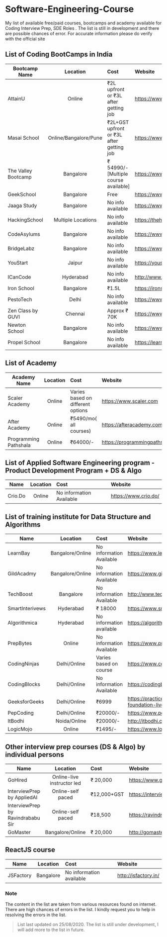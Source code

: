 # Software-Engineering-Course
My list of available free/paid courses, bootcamps and academy available for Coding Interview Prep, SDE Roles . The list is still in development and there are possible chances of error. For accurate information please do verify with the official site

## List of Coding BootCamps in India

| Bootcamp Name        | Location      | Cost  | Website |
| -------------        |:-------------:| :----- | :-------|
| AttainU              | Online        | ₹2L upfront  or ₹3L after getting job | https://www.attainu.com/ |
| Masai School         | Online/Bangalore/Pune      |   ₹2L+GST upfront  or ₹3L after getting job | https://www.masaischool.com/ |
| The Valley Bootcamp        | Bangalore      |    ₹ 54990/- [Multiple course available] | https://www.thevalleybootcamp.com/|
| GeekSchool| Bangalore | Free | https://www.geekskool.com/ |
| Jaaga Study | Bangalore | No info available| https://www.jaaga.in/study |
| HackingSchool | Multiple Locations| No info available| https://thehackingschool.com |
| CodeAsylums | Bangalore | No info available | https://www.codeasylums.com/ |
| BridgeLabz | Bangalore |No info available | https://www.bridgelabz.com/ |
| YouStart | Jaipur | No info available | https://youstart.in/ |
| ICanCode | Hyderabad | No info available | http://www.icancode.in/contact.html |
| Iron School | Bangalore | ₹1.5L | https://ironschool.io/ |
| PestoTech | Delhi | No info available | https://www.pesto.tech/contact |
| Zen Class by GUVI | Chennai | Approx ₹ 70K | https://www.guvi.in/zenclass/ |
|Newton School| Bangalore | No info available | https://www.newtonschool.co/ |
| Propel School | Bangalore | No info available | https://learn.propel.school |

## List of Academy 
| Academy Name         | Location      | Cost  | Website |
| -------------        |:-------------:| :----- | :-------|
| Scaler Academy  | Online        | Varies based on different options | https://www.scaler.com |
| After Academy | Online | ₹5490/mo( all courses) | https://afteracademy.com/ |
| Programming Pathshala | Online | ₹64000/- | https://programmingpathshala.com/genesis |

## List of Applied Software Engineering program - Product Development Program + DS & Algo
| Name                 | Location      | Cost   | Website |
| -------------        |:-------------:| :----- | :-------|
| Crio.Do              | Online        | No information Available  | https://www.crio.do/ |

## List of training institute for Data Structure and Algorithms
| Name                 | Location      | Cost   | Website |
| -------------        |:-------------:| :----- | :-------|
| LearnBay     | Bangalore/Online | No information Available  | https://www.learnbay.in/ |
| GildAcadmy   | Bangalore/Online | No information Available  | https://www.gildacademy.in/ |
| TechBoost    | Bangalore        | No information Available  | http://www.techboost.in/ |
| SmartInterivews| Hyderabad  | ₹ 18000 | https://www.smartinterviews.in/ |
| Algorithmica   | Hyderabad  | No information available | https://algorithmicaonline.com/ |
| PrepBytes    | Online           | No information Available  | https://www.prepbytes.com/ |
| CodingNinjas | Delhi/Online     | Varies based on course    | https://www.codingninjas.in/ |
| CodingBlocks | Delhi/Online     | No information Available  | https://codingblocks.com/ | 
| GeeksforGeeks| Delhi/Online     | ₹6999  |https://practice.geeksforgeeks.org/courses/dsa-foundation-live?vb=186  |
| PepCoding | Delhi/Online | ₹20000/-| https://www.pepcoding.com/courses/online|
| ItBodhi | Noida/Online | ₹20000/- | http://itbodhi.com/ |
|LogicMojo | Online | ₹1495/- | https://www.logicmojo.com/ |

## Other interview prep courses (DS & Algo) by individual persons

| Name                 | Location      | Cost   | Website |
| -------------        |:-------------:| :----- | :-------|
| GoHired | Online-live instructor led | ₹ 20,000 | https://www.gohired.in/ |
| InterviewPrep by AppliedAI | Online-self paced| ₹12,000+GST | https://interviewprep.appliedcourse.com/ |
| InterviewPrep by Ravindrababu Sir | Online-self paced |₹18,500 | https://ravindrababuravula.com/interviewpreperation.php |
| GoMaster | Bangalore/Online | ₹ 20,000  | http://gomaster.in/ |

## ReactJS course

| Name                 | Location      | Cost   | Website |
| -------------        |:-------------:| :----- | :-------|
|JSFactory             | Bangalore     |No information available| http://jsfactory.in/ |

### Note 
The content in the list are taken from various resources found on internet. There are high chances of errors in the list. I kindly request you to help in resolving the errors in the list. 

> List last updated on 25/08/2020. The list is still under development, I will add more to the list in future. 

